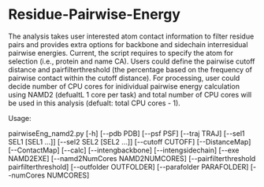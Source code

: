 # Residue-Pairwise-Energy

The analysis takes user interested atom contact information to filter residue pairs and provides extra options for backbone and sidechain interresidual pairwise energies. Current, the script requires to specify the atom for selection (i.e., protein and name CA). Users could define the pairwise cutoff distance and pairfilterthreshold (the percentage based on the frequency of pairwise contact within the cutoff distance). For processing, user could decide number of CPU cores for inidividual pairwise energy calculation using NAMD2 (defualtL 1 core per task) and total number of CPU cores will be used in this analysis (defualt: total CPU cores - 1).  


Usage: 

pairwiseEng_namd2.py [-h] [--pdb PDB] [--psf PSF] [--traj TRAJ] [--sel1 SEL1 [SEL1 ...]] [--sel2 SEL2 [SEL2 ...]] [--cutoff CUTOFF] [--DistanceMap] [--ContactMap] [--calc] [--intengbackbone] [--intengsidechain] [--exe NAMD2EXE] [--namd2NumCores NAMD2NUMCORES] [--pairfilterthreshold pairfilterthreshold] [--outfolder OUTFOLDER] [--parafolder PARAFOLDER] [--numCores NUMCORES]
